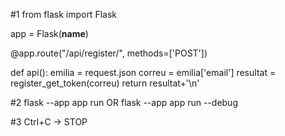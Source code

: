 #1
from flask import Flask

app = Flask(__name__)

@app.route("/api/register/",  methods=['POST'])

def api():
    emilia = request.json
    correu = emilia['email']
    resultat = register_get_token(correu)
    return resultat+'\n'

#2
flask --app app run OR flask --app app run --debug

#3
Ctrl+C -> STOP
